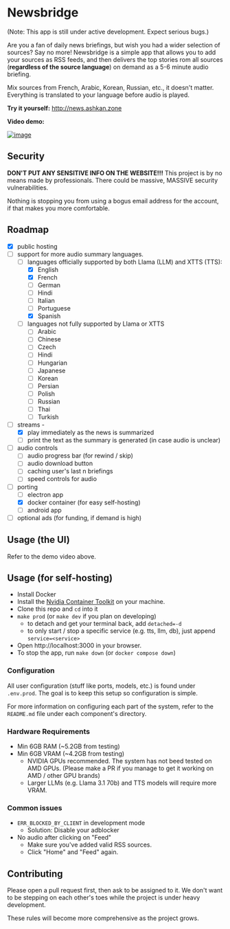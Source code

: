 # Newsbridge
(Note: This app is still under active development. Expect serious bugs.)

Are you a fan of daily news briefings, but wish you had a wider selection of
sources? Say no more! Newsbridge is a simple app that allows you to add your
sources as RSS feeds, and then delivers the top stories rom all sources 
(**regardless of the source language**) on demand as a 5-6 minute audio 
briefing.

Mix sources from French, Arabic, Korean, Russian, etc., it doesn't matter.
Everything is translated to your language before audio is played.

**Try it yourself:** http://news.ashkan.zone

**Video demo:**

[![image](https://github.com/user-attachments/assets/ee8288b9-fd88-4901-ac7b-60b2c1a92ce7)](https://youtu.be/OtwY-ry_MwY)

## Security
**DON'T PUT ANY SENSITIVE INFO ON THE WEBSITE!!!** This project is by no means
made by professionals. There could be massive, MASSIVE security vulnerabilities.

Nothing is stopping you from using a bogus email address for the account, if 
that makes you more comfortable.

## Roadmap
- [x] public hosting
- [ ] support for more audio summary languages.
  - [ ] languages officially supported by both Llama (LLM) and XTTS (TTS):
    - [x] English
    - [x] French
    - [ ] German
    - [ ] Hindi
    - [ ] Italian
    - [ ] Portuguese
    - [x] Spanish
  - [ ] languages not fully supported by Llama or XTTS
    - [ ] Arabic
    - [ ] Chinese
    - [ ] Czech
    - [ ] Hindi
    - [ ] Hungarian
    - [ ] Japanese
    - [ ] Korean
    - [ ] Persian
    - [ ] Polish
    - [ ] Russian
    - [ ] Thai
    - [ ] Turkish
- [ ] streams - 
  - [x] play immediately as the news is summarized
  - [ ] print the text as the summary is generated (in case audio is unclear)
- [ ] audio controls
  - [ ] audio progress bar (for rewind / skip)
  - [ ] audio download button
  - [ ] caching user's last n briefings
  - [ ] speed controls for audio
- [ ] porting
  - [ ] electron app
  - [x] docker container (for easy self-hosting)
  - [ ] android app
- [ ] optional ads (for funding, if demand is high)

## Usage (the UI)
Refer to the demo video above.

## Usage (for self-hosting)
- Install Docker
- Install the [Nvidia Container Toolkit](https://docs.nvidia.com/datacenter/cloud-native/container-toolkit/latest/install-guide.html) on your machine.
- Clone this repo and `cd` into it
- `make prod` (or `make dev` if you plan on developing)
  - to detach and get your terminal back, add `detached=-d`
  - to only start / stop a specific service (e.g. tts, llm, db), just append `service=<service>`
- Open http://localhost:3000 in your browser.
- To stop the app, run `make down` (or `docker compose down`)

### Configuration
All user configuration (stuff like ports, models, etc.) is found under `.env.prod`. The goal is to keep this setup so configuration is simple.

For more information on configuring each part of the system, refer to the `README.md` file under each component's directory.

### Hardware Requirements
- Min 6GB RAM (~5.2GB from testing)
- Min 6GB VRAM (~4.2GB from testing)
  - NVIDIA GPUs recommended. The system has not beed tested on AMD GPUs. (Please make a PR if you manage to get it working on AMD / other GPU brands)
  - Larger LLMs (e.g. Llama 3.1 70b) and TTS models will require more VRAM.

### Common issues
- `ERR_BLOCKED_BY_CLIENT` in development mode
  - Solution: Disable your adblocker
- No audio after clicking on "Feed"
  - Make sure you've added valid RSS sources.
  - Click "Home" and "Feed" again.

## Contributing
Please open a pull request first, then ask to be assigned to it. We don't want
to be stepping on each other's toes while the project is under heavy 
development.

These rules will become more comprehensive as the project grows.
